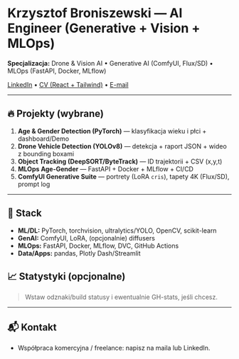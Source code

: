 # Krzysztof Broniszewski — AI Engineer (Generative + Vision + MLOps)


**Specjalizacja:** Drone & Vision AI • Generative AI (ComfyUI, Flux/SD) • MLOps (FastAPI, Docker, MLflow)


[LinkedIn](#) • [CV (React + Tailwind)](#) • [E-mail](mailto:twoj@mail)


---


## 🔥 Projekty (wybrane)
1. **Age & Gender Detection (PyTorch)** — klasyfikacja wieku i płci + dashboard/Demo
2. **Drone Vehicle Detection (YOLOv8)** — detekcja + raport JSON + wideo z bounding boxami
3. **Object Tracking (DeepSORT/ByteTrack)** — ID trajektorii + CSV (x,y,t)
4. **MLOps Age-Gender** — FastAPI + Docker + MLflow + CI/CD
5. **ComfyUI Generative Suite** — portrety (LoRA `cris`), tapety 4K (Flux/SD), prompt log


---


## 🧰 Stack
- **ML/DL:** PyTorch, torchvision, ultralytics/YOLO, OpenCV, scikit-learn
- **GenAI:** ComfyUI, LoRA, (opcjonalnie) diffusers
- **MLOps:** FastAPI, Docker, MLflow, DVC, GitHub Actions
- **Data/Apps:** pandas, Plotly Dash/Streamlit


## 📈 Statystyki (opcjonalne)
> Wstaw odznaki/build statusy i ewentualnie GH-stats, jeśli chcesz.


---


## 📬 Kontakt
- Współpraca komercyjna / freelance: napisz na maila lub LinkedIn.
